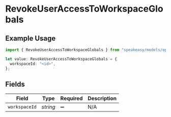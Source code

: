 # RevokeUserAccessToWorkspaceGlobals

## Example Usage

```typescript
import { RevokeUserAccessToWorkspaceGlobals } from "speakeasy/models/operations";

let value: RevokeUserAccessToWorkspaceGlobals = {
  workspaceId: "<id>",
};
```

## Fields

| Field              | Type               | Required           | Description        |
| ------------------ | ------------------ | ------------------ | ------------------ |
| `workspaceId`      | *string*           | :heavy_minus_sign: | N/A                |